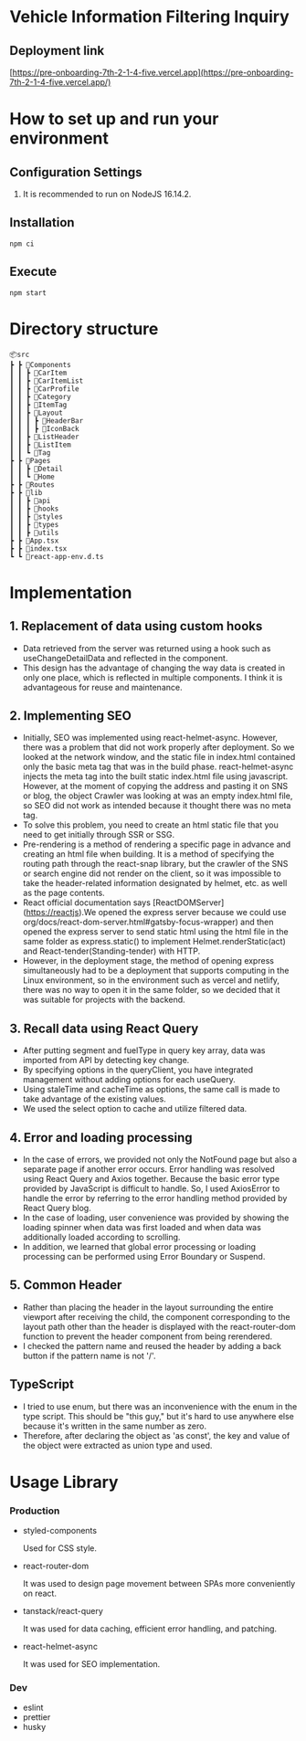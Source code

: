 # 

# Vehicle Information Filtering Inquiry

## Deployment link

[https://pre-onboarding-7th-2-1-4-five.vercel.app](https://pre-onboarding-7th-2-1-4-five.vercel.app/)

# How to set up and run your environment

## Configuration Settings

1. It is recommended to run on NodeJS 16.14.2.

## Installation

```
npm ci

```

## Execute

```
npm start

```

# Directory structure

```
📦src
┣ ┣ 📂Components
┃ ┃ ┣ 📂CarItem
┃ ┃ ┣ 📂CarItemList
┃ ┃ ┣ 📂CarProfile
┃ ┃ ┣ 📂Category
┃ ┃ ┣ 📂ItemTag
┃ ┃ ┣ 📂Layout
┃ ┃ ┃ ┣ 📂HeaderBar
┃ ┃ ┃ ┣ 📂IconBack
┃ ┃ ┣ 📂ListHeader
┃ ┃ ┣ 📂ListItem
┃ ┃ ┗ 📂Tag
┣ ┣ 📂Pages
┃ ┃ ┣ 📂Detail
┃ ┃ ┗ 📂Home
┣ ┣ 📂Routes
┣ ┣ 📂lib
┃ ┃ ┣ 📂api
┃ ┃ ┣ 📂hooks
┃ ┃ ┣ 📂styles
┃ ┃ ┣ 📂types
┃ ┃ ┣ 📂utils
┣ ┣ 📜App.tsx
┣ ┣ 📜index.tsx
┗ ┗ 📜react-app-env.d.ts

```

# Implementation

## 1. Replacement of data using custom hooks

- Data retrieved from the server was returned using a hook such as useChangeDetailData and reflected in the component.
- This design has the advantage of changing the way data is created in only one place, which is reflected in multiple components. I think it is advantageous for reuse and maintenance.

## 2. Implementing SEO

- Initially, SEO was implemented using react-helmet-async. However, there was a problem that did not work properly after deployment. So we looked at the network window, and the static file in index.html contained only the basic meta tag that was in the build phase. react-helmet-async injects the meta tag into the built static index.html file using javascript. However, at the moment of copying the address and pasting it on SNS or blog, the object Crawler was looking at was an empty index.html file, so SEO did not work as intended because it thought there was no meta tag.
- To solve this problem, you need to create an html static file that you need to get initially through SSR or SSG.
- Pre-rendering is a method of rendering a specific page in advance and creating an html file when building. It is a method of specifying the routing path through the react-snap library, but the crawler of the SNS or search engine did not render on the client, so it was impossible to take the header-related information designated by helmet, etc. as well as the page contents.
- React official documentation says [ReactDOMServer] ([https://reactjs](https://reactjs/)).We opened the express server because we could use org/docs/react-dom-server.html#gatsby-focus-wrapper) and then opened the express server to send static html using the html file in the same folder as express.static() to implement Helmet.renderStatic(act) and React-tender(Standing-tender) with HTTP.
- However, in the deployment stage, the method of opening express simultaneously had to be a deployment that supports computing in the Linux environment, so in the environment such as vercel and netlify, there was no way to open it in the same folder, so we decided that it was suitable for projects with the backend.

## 3. Recall data using React Query

- After putting segment and fuelType in query key array, data was imported from API by detecting key change.
- By specifying options in the queryClient, you have integrated management without adding options for each useQuery.
- Using staleTime and cacheTime as options, the same call is made to take advantage of the existing values.
- We used the select option to cache and utilize filtered data.

## 4. Error and loading processing

- In the case of errors, we provided not only the NotFound page but also a separate page if another error occurs. Error handling was resolved using React Query and Axios together. Because the basic error type provided by JavaScript is difficult to handle. So, I used AxiosError to handle the error by referring to the error handling method provided by React Query blog.
- In the case of loading, user convenience was provided by showing the loading spinner when data was first loaded and when data was additionally loaded according to scrolling.
- In addition, we learned that global error processing or loading processing can be performed using Error Boundary or Suspend.

## 5. Common Header

- Rather than placing the header in the layout surrounding the entire viewport after receiving the child, the component corresponding to the layout path other than the header is displayed with the react-router-dom function to prevent the header component from being rerendered.
- I checked the pattern name and reused the header by adding a back button if the pattern name is not '/'.

## TypeScript

- I tried to use enum, but there was an inconvenience with the enum in the type script. This should be "this guy," but it's hard to use anywhere else because it's written in the same number as zero.
- Therefore, after declaring the object as 'as const', the key and value of the object were extracted as union type and used.

# Usage Library

### Production

- styled-components
    
    Used for CSS style.
    
- react-router-dom
    
    It was used to design page movement between SPAs more conveniently on react.
    
- tanstack/react-query
    
    It was used for data caching, efficient error handling, and patching.
    
- react-helmet-async
    
    It was used for SEO implementation.
    

### Dev

- eslint
- prettier
- husky
